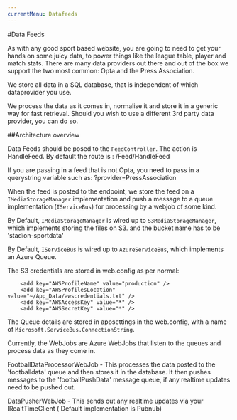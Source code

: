 ```yaml
---
currentMenu: Datafeeds
---
```

#Data Feeds


As with any good sport based website, you are going to need to get your hands on some juicy data, to power things like the league table, player and match stats.
There are many data providers out there and out of the box we support the two most common: Opta and the Press Association.

We store all data in a SQL database, that is independent of which dataprovider you use. 

We process the data as it comes in, normalise it and store it in a generic way for fast retrieval. Should you wish to use a different 3rd party data provider, you can do so.

##Architecture overview

Data Feeds should be posed to the ```FeedController```. The action is HandleFeed. By default the route is : /Feed/HandleFeed

If you are passing in a feed that is not Opta, you need to pass in a querystring variable such as: ?provider=PressAssociation

When the feed is posted to the endpoint, we store the feed on a ```IMediaStorageManager``` implementation and push a message to a queue implementation (```IServiceBus```)  for processing by a webjob of some kind.


By Default, ```IMediaStorageManager``` is wired up to ```S3MediaStorageManager```, which implements storing the files on S3. and the bucket name has to be 'stadion-sportdata'

By Default, ```IServiceBus``` is wired up to ```AzureServiceBus```, which implements an Azure Queue.

The S3 credentials are stored in web.config as per normal:
```
	<add key="AWSProfileName" value="production" />
    <add key="AWSProfilesLocation" value="~/App_Data/awscredentials.txt" />
    <add key="AWSAccessKey" value="*" />
    <add key="AWSSecretKey" value="*" />
```
The Queue details are stored in appsettings in the web.config, with a name of ```Microsoft.ServiceBus.ConnectionString```.


Currently, the WebJobs are Azure WebJobs that listen to the queues and process data as they come in.

FootballDataProcessorWebJob - This processes the data posted to the 'footballdata' queue and then stores it in the database. It then pushes messages to the 'footballPushData' message queue, if any realtime updates need to be pushed out.

DataPusherWebJob - This sends out any realtime updates via your IRealtTimeClient ( Default implementation is Pubnub)
